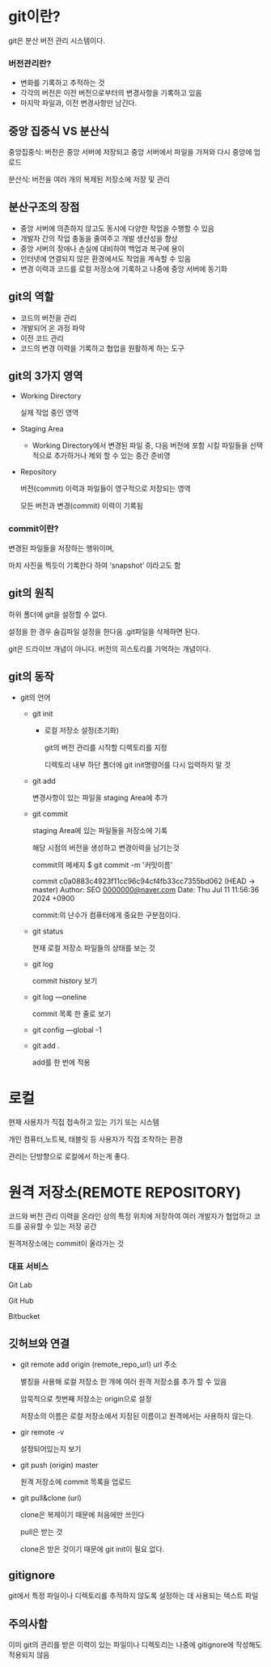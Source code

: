 # git이란?

git은 분산 버전 관리 시스템이다.

### 버전관리란?
- 변화를 기록하고 추적하는 것
- 각각의 버전은 이전 버전으로부터의 변경사항을 기록하고 있음
- 마지막 파일과, 이전 변경사항만 남긴다.
## 중앙 집중식 VS 분산식
중앙집중식: 버전은 중앙 서버에 저장되고 중앙 서버에서 파일을 가져와 다시 중앙에 업로드

분산식: 버전을 여러 개의 복제된 저장소에 저장 및 관리

## 분산구조의 장점
- 중앙 서버에 의존하지 않고도 동시에 다양한 작업을 수행할 수 있음
- 개발자 간의 작업 충동을 줄여주고 개발 생산성을 향상
- 중앙 서버의 장애나 손실에 대비하여 백업과 복구에 용이
- 인터넷에 연결되지 않은 환경에서도 작업을 계속할 수 있음
- 변경 이력과 코드를 로컬 저장소에 기록하고 나중에 중앙 서버에 동기화
## git의 역할

- 코드의 버전을 관리
- 개발되어 온 과정 파악
- 이전 코드 관리
- 코드의 변경 이력을 기록하고 협업을 원활하게 하는 도구

## git의 3가지 영역
- Working Directory
    
    실제 작업 중인 영역
    
- Staging Area
    - Working Directory에서 변경된 파일 중, 다음 버전에 포함 시킬 파일들을 선택적으로 추가하거나 제외 할 수 있는 중간 준비영
- Repository
    
    버전(commit) 이력과 파일들이 영구적으로 저장되는 영역
    
    모든 버전과 변경(commit) 이력이 기록됨
### commit이란?
변경된 파일들을 저장하는 행위이며,

마치 사진을 찍듯이 기록한다 하여 ‘snapshot’ 이라고도 함
## git의 원칙
하위 폴더에 git을 설정할 수 없다.

설정을 한 경우 숨김파일 설정을 한다음 .git파일을 삭제하면 된다.

git은 드라이브 개념이 아니다. 버전의 히스토리를 기억하는 개념이다.

## git의 동작

- git의 언어
    - git init
        - 로컬 저장소 설정(초기화)
            
            git의 버전 관리를 시작할 디렉토리를 지정
            
            디렉토리 내부 하단 폴더에 git init명령어를 다시 입력하지 말 것
            
    - git add
        
        변경사항이 있는 파일을 staging Area에 추가
        
    - git commit
        
         staging Area에 있는 파일들을 저장소에 기록
        
        해당 시점의 버전을 생성하고 변경이력을 남기는것
        
        commit의 메세지 $ git commit -m '커밋이름’
        
        commit c0a0883c4923f11cc96c94cf4fb33cc7355bd062 (HEAD -> master)
        Author: SEO [0000000@naver.com](mailto:0000000@naver.com)
        Date:   Thu Jul 11 11:56:36 2024 +0900
        
        commit:의 난수가 컴퓨터에게 중요한 구분점이다. 
        
    - git status
        
        현재 로컬 저장소 파일들의 상태를 보는 것
        
    - git log
        
        commit history 보기
        
    - git log —oneline
        
        commit 목록 한 줄로 보기
        
    - git config —global -1
    - git add .
        
        add를 한 번에 적용
# 로컬

현재 사용자가 직접 접속하고 있는 기기 또는 시스템

개인 컴퓨터,노트북, 태블릿 등 사용자가 직접 조작하는 환경

관리는 단방향으로 로컬에서 하는게 좋다.

# 원격 저장소(REMOTE REPOSITORY)
코드와 버전 관리 이력을 온라인 상의 특정 위치에 저장하여 여러 개발자가 협업하고 코드를 공유할 수 있는 저장 공간

원격저장소에는 commit이 올라가는 것

### 대표 서비스

Git Lab

Git Hub

Bitbucket

## 깃허브와 연결

- git remote add origin (remote_repo_url) url 주소
    
    별칭을 사용해 로컬 저장소 한 개에 여러 원격 저장소를 추가 할 수 있음
    
    암묵적으로 첫번째 저장소는 origin으로 설정
    
    저장소의 이름은 로컬 저장소에서 지정된 이름이고 원격에서는 사용하지 않는다.
    
- gir remote -v
    
    설정되어있는지 보기
    
- git push (origin) master
    
    원격 저장소에 commit 목록을 업로드
    
- git pull&clone (url)
    
    clone은 복제이기 때문에 처음에만 쓰인다
    
    pull은 받는 것 
    
    clone은 받은 것이기 때문에 git init이 필요 없다.
    

## gitignore

git에서 특정 파일이나 디렉토리를 추적하지 않도록 설정하는 데 사용되는 텍스트 파일

## 주의사함

이미 git의 관리를 받은 이력이 있는 파일이나 디렉토리는 나중에 gitignore에 작성해도 적용되지 않음
